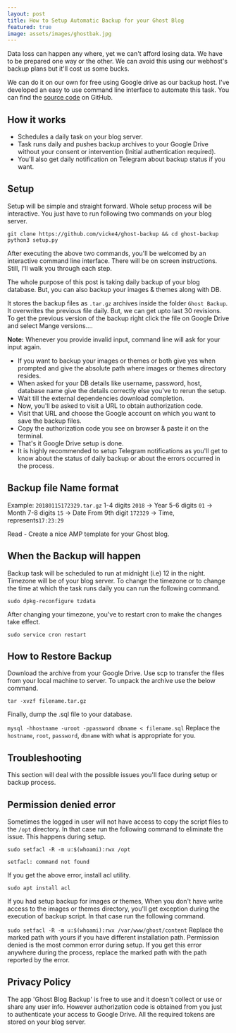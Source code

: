 ```yaml
---
layout: post
title: How to Setup Automatic Backup for your Ghost Blog
featured: true
image: assets/images/ghostbak.jpg
---
```

Data loss can happen any where, yet we can't afford losing data. We have to be prepared one way or the other. We can avoid this using our webhost's backup plans but it'll cost us some bucks.

We can do it on our own for free using Google drive as our backup host. I've developed an easy to use command line interface to automate this task. You can find the [source code](https://github.com/dkarthe/ghost-backup) on GitHub.

## How it works
* Schedules a daily task on your blog server.
* Task runs daily and pushes backup archives to your Google Drive without your consent or intervention (Initial authentication required).
* You'll also get daily notification on Telegram about backup status if you want.

## Setup
Setup will be simple and straight forward. Whole setup process will be interactive. You just have to run following two commands on your blog server.

`git clone https://github.com/vicke4/ghost-backup && cd ghost-backup
python3 setup.py`

After executing the above two commands, you'll be welcomed by an interactive command line interface. There will be on screen instructions. Still, I'll walk you through each step.

The whole purpose of this post is taking daily backup of your blog database. But, you can also backup your images & themes along with DB.

It stores the backup files as `.tar.gz` archives inside the folder `Ghost Backup`. It overwrites the previous file daily. But, we can get upto last 30 revisions. To get the previous version of the backup right click the file on Google Drive and select Mange versions....

**Note:** Whenever you provide invalid input, command line will ask for your input again.

* If you want to backup your images or themes or both give yes when prompted and give the absolute path where images or themes directory resides.
* When asked for your DB details like username, password, host, database name give the details correctly else you've to rerun the setup.
* Wait till the external dependencies download completion.
* Now, you'll be asked to visit a URL to obtain authorization code.
* Visit that URL and choose the Google account on which you want to save the backup files.
* Copy the authorization code you see on browser & paste it on the terminal.
* That's it Google Drive setup is done.
* It is highly recommended to setup Telegram notifications as you'll get to know about the status of daily backup or about the errors occurred in the process.

## Backup file Name format
Example: `20180115172329.tar.gz`
1-4 digits `2018` -> Year
5-6 digits `01` -> Month
7-8 digits `15` -> Date
From 9th digit `172329` -> Time, represents`17:23:29`

Read - Create a nice AMP template for your Ghost blog.

## When the Backup will happen
Backup task will be scheduled to run at midnight (i.e) 12 in the night. Timezone will be of your blog server. To change the timezone or to change the time at which the task runs daily you can run the following command.

`sudo dpkg-reconfigure tzdata`

After changing your timezone, you've to restart cron to make the changes take effect.

`sudo service cron restart`

## How to Restore Backup
Download the archive from your Google Drive. Use scp to transfer the files from your local machine to server. To unpack the archive use the below command.

`tar -xvzf filename.tar.gz`

Finally, dump the .sql file to your database.

`mysql -hhostname -uroot -ppassword dbname < filename.sql`
Replace the `hostname`, `root`, `password`, `dbname` with what is appropriate for you.

## Troubleshooting
This section will deal with the possible issues you'll face during setup or backup process.

## Permission denied error
Sometimes the logged in user will not have access to copy the script files to the `/opt` directory. In that case run the following command to eliminate the issue. This happens during setup.

`sudo setfacl -R -m u:$(whoami):rwx /opt`

`setfacl: command not found`

If you get the above error, install acl utility.

`sudo apt install acl`

If you had setup backup for images or themes, When you don't have write access to the images or themes directory, you'll get exception during the execution of backup script. In that case run the following command.

`sudo setfacl -R -m u:$(whoami):rwx /var/www/ghost/content`
Replace the marked path with yours if you have different installation path. Permission denied is the most common error during setup. If you get this error anywhere during the process, replace the marked path with the path reported by the error.

## Privacy Policy
The app 'Ghost Blog Backup' is free to use and it doesn't collect or use or share any user info. However authorization code is obtained from you just to authenticate your access to Google Drive. All the required tokens are stored on your blog server.
